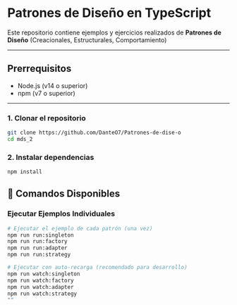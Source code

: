 # Patrones de Diseño en TypeScript

Este repositorio contiene ejemplos y ejercicios realizados de **Patrones de Diseño** (Creacionales, Estructurales, Comportamiento)

---

## Prerrequisitos

- Node.js (v14 o superior)
- npm (v7 o superior)

---

### 1. Clonar el repositorio

```bash
git clone https://github.com/DanteO7/Patrones-de-dise-o
cd mds_2
```

### 2. Instalar dependencias

```bash
npm install
```

## 🎯 Comandos Disponibles

### Ejecutar Ejemplos Individuales

```bash
# Ejecutar el ejemplo de cada patrón (una vez)
npm run run:singleton
npm run run:factory
npm run run:adapter
npm run run:strategy

# Ejecutar con auto-recarga (recomendado para desarrollo)
npm run watch:singleton
npm run watch:factory
npm run watch:adapter
npm run watch:strategy
""
```
